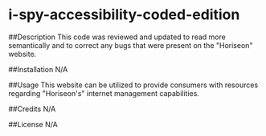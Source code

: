 # i-spy-accessibility-coded-edition

##Description
This code was reviewed and updated to read more semantically and to correct any bugs that were present on the "Horiseon" website.

##Installation
N/A

##Usage
This website can be utilized to provide consumers with resources regarding "Horiseon's" internet management capabilities.

##Credits
N/A

##License
N/A
